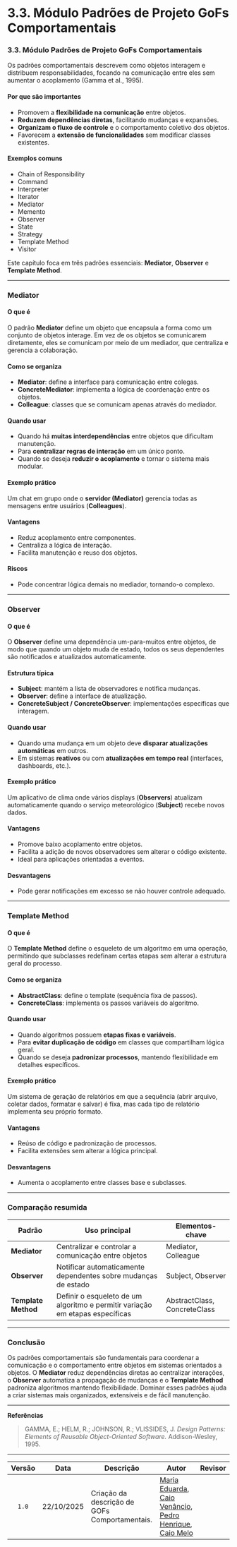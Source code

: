 # 3.3. Módulo Padrões de Projeto GoFs Comportamentais

### 3.3. Módulo Padrões de Projeto GoFs Comportamentais

Os padrões comportamentais descrevem como objetos interagem e distribuem responsabilidades, focando na comunicação entre eles sem aumentar o acoplamento (Gamma et al., 1995).

#### Por que são importantes
- Promovem a **flexibilidade na comunicação** entre objetos.  
- **Reduzem dependências diretas**, facilitando mudanças e expansões.  
- **Organizam o fluxo de controle** e o comportamento coletivo dos objetos.  
- Favorecem a **extensão de funcionalidades** sem modificar classes existentes.  

#### Exemplos comuns
- Chain of Responsibility  
- Command  
- Interpreter  
- Iterator  
- Mediator  
- Memento  
- Observer  
- State  
- Strategy  
- Template Method  
- Visitor  

Este capítulo foca em três padrões essenciais: **Mediator**, **Observer** e **Template Method**.  

---

### Mediator  

#### O que é  
O padrão **Mediator** define um objeto que encapsula a forma como um conjunto de objetos interage. Em vez de os objetos se comunicarem diretamente, eles se comunicam por meio de um mediador, que centraliza e gerencia a colaboração.  

#### Como se organiza  
- **Mediator**: define a interface para comunicação entre colegas.  
- **ConcreteMediator**: implementa a lógica de coordenação entre os objetos.  
- **Colleague**: classes que se comunicam apenas através do mediador.  

#### Quando usar  
- Quando há **muitas interdependências** entre objetos que dificultam manutenção.  
- Para **centralizar regras de interação** em um único ponto.  
- Quando se deseja **reduzir o acoplamento** e tornar o sistema mais modular.  

#### Exemplo prático  
Um chat em grupo onde o **servidor (Mediator)** gerencia todas as mensagens entre usuários (**Colleagues**).  

#### Vantagens  
- Reduz acoplamento entre componentes.  
- Centraliza a lógica de interação.  
- Facilita manutenção e reuso dos objetos.  

#### Riscos  
- Pode concentrar lógica demais no mediador, tornando-o complexo.  

---

### Observer  

#### O que é  
O **Observer** define uma dependência um-para-muitos entre objetos, de modo que quando um objeto muda de estado, todos os seus dependentes são notificados e atualizados automaticamente.  

#### Estrutura típica  
- **Subject**: mantém a lista de observadores e notifica mudanças.  
- **Observer**: define a interface de atualização.  
- **ConcreteSubject / ConcreteObserver**: implementações específicas que interagem.  

#### Quando usar  
- Quando uma mudança em um objeto deve **disparar atualizações automáticas** em outros.  
- Em sistemas **reativos** ou com **atualizações em tempo real** (interfaces, dashboards, etc.).  

#### Exemplo prático  
Um aplicativo de clima onde vários displays (**Observers**) atualizam automaticamente quando o serviço meteorológico (**Subject**) recebe novos dados.  

#### Vantagens  
- Promove baixo acoplamento entre objetos.  
- Facilita a adição de novos observadores sem alterar o código existente.  
- Ideal para aplicações orientadas a eventos.  

#### Desvantagens  
- Pode gerar notificações em excesso se não houver controle adequado.  

---

### Template Method  

#### O que é  
O **Template Method** define o esqueleto de um algoritmo em uma operação, permitindo que subclasses redefinam certas etapas sem alterar a estrutura geral do processo.  

#### Como se organiza  
- **AbstractClass**: define o template (sequência fixa de passos).  
- **ConcreteClass**: implementa os passos variáveis do algoritmo.  

#### Quando usar  
- Quando algoritmos possuem **etapas fixas e variáveis**.  
- Para **evitar duplicação de código** em classes que compartilham lógica geral.  
- Quando se deseja **padronizar processos**, mantendo flexibilidade em detalhes específicos.  

#### Exemplo prático  
Um sistema de geração de relatórios em que a sequência (abrir arquivo, coletar dados, formatar e salvar) é fixa, mas cada tipo de relatório implementa seu próprio formato.  

#### Vantagens  
- Reúso de código e padronização de processos.  
- Facilita extensões sem alterar a lógica principal.  

#### Desvantagens  
- Aumenta o acoplamento entre classes base e subclasses.  

---

### Comparação resumida

| Padrão | Uso principal | Elementos-chave |
|--------|----------------|----------------|
| **Mediator** | Centralizar e controlar a comunicação entre objetos | Mediator, Colleague |
| **Observer** | Notificar automaticamente dependentes sobre mudanças de estado | Subject, Observer |
| **Template Method** | Definir o esqueleto de um algoritmo e permitir variação em etapas específicas | AbstractClass, ConcreteClass |

---

### Conclusão  
Os padrões comportamentais são fundamentais para coordenar a comunicação e o comportamento entre objetos em sistemas orientados a objetos. O **Mediator** reduz dependências diretas ao centralizar interações, o **Observer** automatiza a propagação de mudanças e o **Template Method** padroniza algoritmos mantendo flexibilidade. Dominar esses padrões ajuda a criar sistemas mais organizados, extensíveis e de fácil manutenção.  

---

**Referências**  
> GAMMA, E.; HELM, R.; JOHNSON, R.; VLISSIDES, J. *Design Patterns: Elements of Reusable Object-Oriented Software.* Addison-Wesley, 1995.

---

| Versão | Data       | Descrição                                                                                             | Autor                                          | Revisor |
| :----: | ---------- | ----------------------------------------------------------------------------------------------------- | ---------------------------------------------- | ------- |
|  `1.0` | 22/10/2025 | Criação da descrição de GOFs Comportamentais. |  [Maria Eduarda](https://github.com/pyramidsf), [Caio Venâncio](https://github.com/caio-venancio), [Pedro Henrique](https://github.com/pedro-hsf), [Caio Melo](https://github.com/CaioMelo25)  |  |
